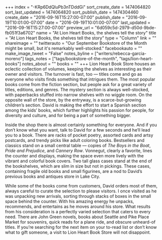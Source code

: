 +++
index = "-KRp6DdQluPb3nTDddGi"
sort_create_date = 1474064820
sort_last_updated = 1474064820
sort_publish_date = 1474304460
create_date = "2016-09-16T15:27:00-07:00"
publish_date = "2016-09-19T10:01:00-07:00"
date = "2016-09-19T10:01:00-07:00"
last_updated = "2016-09-16T15:27:00-07:00"
preview_url = "6d059c5d-2979-d50d-9bde-fb051f3a6702"
name = "At Lion Heart Books, the shelves tell the story"
title = "At Lion Heart Books, the shelves tell the story"
type = "Column"
link = ""
shareimage = ""
twitterauto = "Our September Bookstore of the Month might be small, but it's remarkably well-stocked."
facebookauto = ""
make_image_tweet = "False"
notes_byline = ["writers/rebecca-garcia-moreno"]
tags_notes = ["tags/bookstore-of-the-month", "tags/lion-heart-books"]
notes_about = ""
books = ""
+++
Lion Heart Book Store houses an eclectic collection of volumes, keeping the shelves as interesting as their owner and visitors. The turnover is fast, too — titles come and go as everyone who visits finds something that intrigues them. The most popular books come from the fiction section, but people ask for a great variety of titles, editions, and genres. The mystery section is always well-stocked, with paperbacks stuffed into narrow shelves with no wiggle room. On the opposite wall of the store, by the entryway, is a scarce-but-growing children’s section. David is making the effort to start a Spanish section among the kids’ books, which further highlights his passion for people, for diversity and culture, and for being a part of something bigger.

Inside the shop there is almost certainly something for everyone. And if you don’t know what you want, talk to David for a few seconds and he’ll lead you to a book. There are racks of pocket poetry, assorted cards and artsy postcards, and trendy picks like adult coloring books. Bestsellers and classics stand on a small central table — copies of *The Boys in the Boat*, *Pride and Prejudice*, and *Cannery Row*. Vonnegut, clearly a favorite, lines the counter and displays, making the space even more lively with the vibrant and colorful book covers. Two tall glass cases stand at the end of the bookshelves, which are slim in size but not in pickings. These cases, containing fragile old books and small figurines, are a nod to David’s previous books and antiques store in Lake City. 

While some of the books come from customers, David orders most of them, always careful to curate the selection to please visitors. I once visited as he was unpacking new arrivals, sorting through stacks of boxes in the small space behind the counter. With his amazing energy he unpacks, recommends, and entertains as he moves around his store. What results from his consideration is a perfectly varied selection that caters to every need. There are John Green novels, books about Seattle and Pike Place Market for souvenirs, quick reads for a plane ride, and obscure unheard-of titles. If you’re searching for the next item on your to-read list or don’t know what to gift someone, a visit to Lion Heart Book Store will not disappoint.  